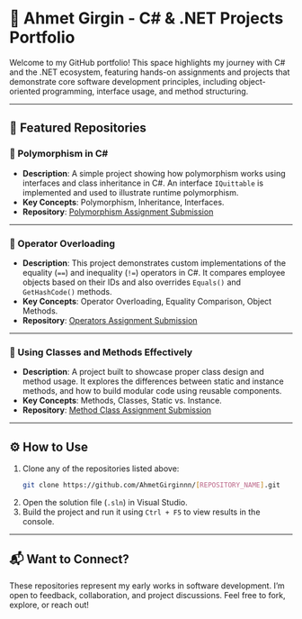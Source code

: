 
# 🚀 Ahmet Girgin - C# & .NET Projects Portfolio

Welcome to my GitHub portfolio! This space highlights my journey with C# and the .NET ecosystem, featuring hands-on assignments and projects that demonstrate core software development principles, including object-oriented programming, interface usage, and method structuring.

---

## 📌 Featured Repositories

### 🔹 Polymorphism in C#
- **Description**: A simple project showing how polymorphism works using interfaces and class inheritance in C#. An interface `IQuittable` is implemented and used to illustrate runtime polymorphism.
- **Key Concepts**: Polymorphism, Inheritance, Interfaces.
- **Repository**: [Polymorphism Assignment Submission](https://github.com/AhmetGirginnn/Polymorphism-Assignment-Submission)

---

### 🔹 Operator Overloading
- **Description**: This project demonstrates custom implementations of the equality (`==`) and inequality (`!=`) operators in C#. It compares employee objects based on their IDs and also overrides `Equals()` and `GetHashCode()` methods.
- **Key Concepts**: Operator Overloading, Equality Comparison, Object Methods.
- **Repository**: [Operators Assignment Submission](https://github.com/AhmetGirginnn/Operators-Assignment-Submission)

---

### 🔹 Using Classes and Methods Effectively
- **Description**: A project built to showcase proper class design and method usage. It explores the differences between static and instance methods, and how to build modular code using reusable components.
- **Key Concepts**: Methods, Classes, Static vs. Instance.
- **Repository**: [Method Class Assignment Submission](https://github.com/AhmetGirginnn/Method-Class-Assignment-Submission)

---

## ⚙️ How to Use

1. Clone any of the repositories listed above:
   ```bash
   git clone https://github.com/AhmetGirginnn/[REPOSITORY_NAME].git
   ```
2. Open the solution file (`.sln`) in Visual Studio.
3. Build the project and run it using `Ctrl + F5` to view results in the console.

---

## 📬 Want to Connect?

These repositories represent my early works in software development. I’m open to feedback, collaboration, and project discussions. Feel free to fork, explore, or reach out!

